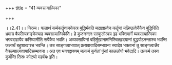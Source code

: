 +++
title = "41 व्यवसायात्मिका"

+++
  
  
।।2.41।। किञ्च। फलार्थं कर्मकर्तॄणामनेकत्र बुद्धिर्भवति मदाज्ञात्वेन
कर्तॄणां मन्निष्ठत्वेनैकैव बुद्धिरिति भ्रमान्न वैपरीत्यशङ्केत्याह
व्यवसायात्मिकेति। हे कुरुनन्दन सत्कुलोत्पन्न इह भक्तिमार्गे
व्यवसायात्मिका भगवदाज्ञयैव करिष्यामीति रूपैकैव भवति। अव्यवसायिनां
बहिर्मुखानामनिश्चितहृदयानां बुद्धयोऽनन्ताश्च भवन्ति फलार्थं बहुशाखाश्च
भवन्ति। तत्र साङ्गत्वाभावात् प्रत्यवायादिसम्भावना स्यादेव भक्तानां तु
साङ्गत्वान्नैव वैफल्यप्रत्यवायादिसम्भावना। अत एव भगवद्वाक्यम् मत्कर्म
कुर्वतां पुंसां काललोपो भवेद्यदि। तत्कर्म तस्य कुर्वन्ति तिस्रः कोट्यो
महर्षयः इति।  
  
  
  
